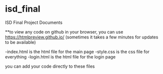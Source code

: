 # isd_final
ISD Final Project Documents

**to view any code on github in your browser, you can use https://htmlpreview.github.io/ (sometimes it takes a few minutes for updates to be available)

-index.html is the html file for the main page
-style.css is the css file for everything 
-login.html is the html file for the login page

you can add your code directly to these files
